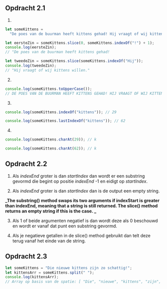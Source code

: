 ## Opdracht 2.1

1.

```js
let someKittens =
  "De poes van de buurman heeft kittens gehad! Hij vraagt of wij kittens willen";

let eersteZin = someKittens.slice(0, someKittens.indexOf("!") + 1);
console.log(eersteZin);
// "De poes van de buurman heeft kittens gehad!

let tweedeZin = someKittens.slice(someKittens.indexOf("Hij"));
console.log(tweedeZin);
// "Hij vraagt of wij kittens willen."
```

2.

```js
console.log(someKittens.toUpperCase());
// DE POES VAN DE BUURMAN HEEFT KITTENS GEHAD! HIJ VRAAGT OF WIJ KITTENS WILLEN
```

3.

```js
console.log(someKittens.indexOf("kittens")); // 29

console.log(someKittens.lastIndexOf("kittens")); // 62
```

4.

```js
console.log(someKittens.charAt(29)); // k

console.log(someKittens.charAt(62)); // k
```

## Opdracht 2.2

1. Als _indexEnd_ groter is dan _startIndex_ dan wordt er een substring gevormd die begint op positie _indexEnd_ -1 en eidigt op _startIndex_.

2. Als _indexEnd_ groter is dan _startIndex_ dan is de output een empty string.

**_The substring() method swaps its two arguments if indexStart is greater than indexEnd, meaning that a string is still returned. The slice() method returns an empty string if this is the case. _**

3. Als 1 of beide argumenten negatief is dan wordt deze als 0 beschouwd en wordt er vanaf dat punt een substring gevormd.

4. Als je negatieve getallen in de slice() method gebruikt dan telt deze terug vanaf het einde van de string.

## Opdracht 2.3

```js
let someKittens = "Die nieuwe kittens zijn zo schattig!";
let kittensArr = someKittens.split(" ");
console.log(kittensArr);
// Array op basis van de spatie: [ "Die", "nieuwe", "kittens", "zijn", "zo", "schattig!" ]
```
